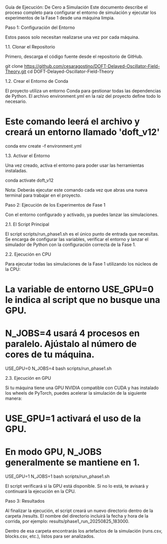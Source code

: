 Guía de Ejecución: De Cero a Simulación
Este documento describe el proceso completo para configurar el entorno de simulación y ejecutar los experimentos de la Fase 1 desde una máquina limpia.

Paso 1: Configuración del Entorno

Estos pasos solo necesitan realizarse una vez por cada máquina.

1.1. Clonar el Repositorio

Primero, descarga el código fuente desde el repositorio de GitHub.

git clone https://github.com/cesaragostino/DOFT-Delayed-Oscillator-Field-Theory.git
cd DOFT-Delayed-Oscillator-Field-Theory

1.2. Crear el Entorno de Conda

El proyecto utiliza un entorno Conda para gestionar todas las dependencias de Python. El archivo environment.yml en la raíz del proyecto define todo lo necesario.

# Este comando leerá el archivo y creará un entorno llamado 'doft_v12'
conda env create -f environment.yml

1.3. Activar el Entorno

Una vez creado, activa el entorno para poder usar las herramientas instaladas.

conda activate doft_v12

Nota: Deberás ejecutar este comando cada vez que abras una nueva terminal para trabajar en el proyecto.

Paso 2: Ejecución de los Experimentos de Fase 1

Con el entorno configurado y activado, ya puedes lanzar las simulaciones.

2.1. El Script Principal

El script scripts/run_phase1.sh es el único punto de entrada que necesitas. Se encarga de configurar las variables, verificar el entorno y lanzar el simulador de Python con la configuración correcta de la Fase 1.

2.2. Ejecución en CPU

Para ejecutar todas las simulaciones de la Fase 1 utilizando los núcleos de la CPU:

# La variable de entorno USE_GPU=0 le indica al script que no busque una GPU.
# N_JOBS=4 usará 4 procesos en paralelo. Ajústalo al número de cores de tu máquina.
USE_GPU=0 N_JOBS=4 bash scripts/run_phase1.sh

2.3. Ejecución en GPU

Si tu máquina tiene una GPU NVIDIA compatible con CUDA y has instalado los wheels de PyTorch, puedes acelerar la simulación de la siguiente manera:

# USE_GPU=1 activará el uso de la GPU.
# En modo GPU, N_JOBS generalmente se mantiene en 1.
USE_GPU=1 N_JOBS=1 bash scripts/run_phase1.sh

El script verificará si la GPU está disponible. Si no lo está, te avisará y continuará la ejecución en la CPU.

Paso 3: Resultados

Al finalizar la ejecución, el script creará un nuevo directorio dentro de la carpeta /results. El nombre del directorio incluirá la fecha y hora de la corrida, por ejemplo: results/phase1_run_20250825_183000.

Dentro de esa carpeta encontrarás los artefactos de la simulación (runs.csv, blocks.csv, etc.), listos para ser analizados.

